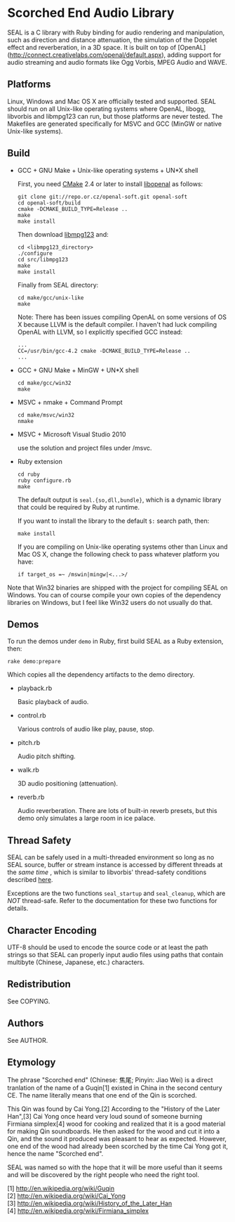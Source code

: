 # Scorched End Audio Library

SEAL is a C library with Ruby binding for audio rendering and manipulation,
such as direction and distance attenuation, the simulation of the Dopplet
effect and reverberation, in a 3D space. It is built on top of [OpenAL]
(http://connect.creativelabs.com/openal/default.aspx), adding support for
audio streaming and audio formats like Ogg Vorbis, MPEG Audio and WAVE.

## Platforms

Linux, Windows and Mac OS X are officially tested and supported. SEAL should
run on all Unix-like operating systems where OpenAL, libogg, libvorbis and
libmpg123 can run, but those platforms are never tested. The Makefiles are
generated specifically for MSVC and GCC (MinGW or native Unix-like systems).

## Build

-   GCC + GNU Make + Unix-like operating systems + UN*X shell

    First, you need [CMake](http://www.cmake.org/) 2.4 or later to install
    [libopenal](http://kcat.strangesoft.net/openal.html) as follows:

        git clone git://repo.or.cz/openal-soft.git openal-soft
        cd openal-soft/build
        cmake -DCMAKE_BUILD_TYPE=Release ..
        make
        make install

    Then download [libmpg123](http://sourceforge.net/projects/mpg123/files)
    and:

        cd <libmpg123_directory>
        ./configure
        cd src/libmpg123
        make
        make install

    Finally from SEAL directory:

        cd make/gcc/unix-like
        make

    Note: There has been issues compiling OpenAL on some versions of OS X
    because LLVM is the default compiler. I haven't had luck compiling
    OpenAL with LLVM, so I explicitly specified GCC instead:

        ...
        CC=/usr/bin/gcc-4.2 cmake -DCMAKE_BUILD_TYPE=Release ..
        ...

-   GCC + GNU Make + MinGW + UN*X shell

        cd make/gcc/win32
        make

-   MSVC + nmake + Command Prompt

        cd make/msvc/win32
        nmake

-   MSVC + Microsoft Visual Studio 2010

    use the solution and project files under /msvc.

-   Ruby extension

        cd ruby
        ruby configure.rb
        make

    The default output is `seal.{so,dll,bundle}`, which is a dynamic library
    that could be required by Ruby at runtime.

    If you want to install the library to the default `$:` search path, then:

        make install

    If you are compiling on Unix-like operating systems other than Linux and
    Mac OS X, change the following check to pass whatever platform you have:

        if target_os =~ /mswin|mingw|<...>/

Note that Win32 binaries are shipped with the project for compiling SEAL on
Windows. You can of course compile your own copies of the dependency
libraries on Windows, but I feel like Win32 users do not usually do that.

## Demos

To run the demos under `demo` in Ruby, first build SEAL as a Ruby extension,
then:

    rake demo:prepare

Which copies all the dependency artifacts to the demo directory.

-   playback.rb

    Basic playback of audio.

-   control.rb

    Various controls of audio like play, pause, stop.

-   pitch.rb

    Audio pitch shifting.

-   walk.rb

    3D audio positioning (attenuation).

-   reverb.rb

    Audio reverberation. There are lots of built-in reverb presets, but this
    demo only simulates a large room in ice palace.

## Thread Safety

SEAL can be safely used in a multi-threaded environment so long as no SEAL
source, buffer or stream instance is accessed by different threads at the
*same time* , which is similar to libvorbis' thread-safety conditions
described [here](http://xiph.org/vorbis/doc/vorbisfile/threads.html).

Exceptions are the two functions `seal_startup` and `seal_cleanup`, which are
*NOT* thread-safe. Refer to the documentation for these two functions for
details.

## Character Encoding

UTF-8 should be used to encode the source code or at least the path strings so
that SEAL can properly input audio files using paths that contain multibyte
(Chinese, Japanese, etc.) characters.

## Redistribution

See COPYING.

## Authors

See AUTHOR.

## Etymology

The phrase "Scorched end" (Chinese: 焦尾; Pinyin: Jiao Wei) is a direct
tranlation of the name of a Guqin[1] existed in China in the second
century CE. The name literally means that one end of the Qin is scorched.

This Qin was found by Cai Yong.[2] According to the "History of the Later
Han",[3] Cai Yong once heard very loud sound of someone burning Firmiana
simplex[4] wood for cooking and realized that it is a good material for
making Qin soundboards. He then asked for the wood and cut it into a Qin,
and the sound it produced was pleasant to hear as expected. However, one
end of the wood had already been scorched by the time Cai Yong got it,
hence the name "Scorched end".

SEAL was named so with the hope that it will be more useful than it seems
and will be discovered by the right people who need the right tool.

[1] http://en.wikipedia.org/wiki/Guqin  
[2] http://en.wikipedia.org/wiki/Cai_Yong  
[3] http://en.wikipedia.org/wiki/History_of_the_Later_Han  
[4] http://en.wikipedia.org/wiki/Firmiana_simplex  
